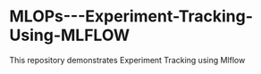 # MLOPs---Experiment-Tracking-Using-MLFLOW
This repository demonstrates Experiment Tracking using Mlflow
